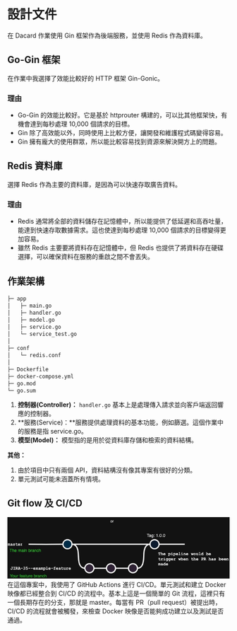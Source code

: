 # 設計文件
在 Dacard 作業使用 Gin 框架作為後端服務，並使用 Redis 作為資料庫。

## Go-Gin 框架
在作業中我選擇了效能比較好的 HTTP 框架 Gin-Gonic。

### 理由
- Go-Gin 的效能比較好。它是基於 httprouter 構建的，可以比其他框架快，有機會達到每秒處理 10,000 個請求的目標。
- Gin 除了高效能以外，同時使用上比較方便，讓開發和維護程式碼變得容易。
- Gin 擁有龐大的使用群眾，所以能比較容易找到資源來解決開方上的問題。

## Redis 資料庫
選擇 Redis 作為主要的資料庫，是因為可以快速存取廣告資料。

### 理由
- Redis 通常將全部的資料儲存在記憶體中，所以能提供了低延遲和高吞吐量，能達到快速存取數據需求。這也使達到每秒處理 10,000 個請求的目標變得更加容易。
- 雖然 Redis 主要要將資料存在記憶體中，但 Redis 也提供了將資料存在硬碟選擇，可以確保資料在服務的重啟之間不會丟失。

## 作業架構
```
├─ app
│   ├─ main.go
│   ├─ handler.go
│   ├─ model.go
│   ├─ service.go
│   └─ service_test.go
│
├─ conf
│   └─ redis.conf
│
├─ Dockerfile
├─ docker-compose.yml
├─ go.mod
└─ go.sum
```

1. **控制器(Controller)：** `handler.go` 基本上是處理傳入請求並向客戶端返回響應的控制器。
2. **服務(Service)：**服務提供處理資料的基本功能，例如篩選。這個作業中的服務是指 service.go。
3. **模型(Model)：** 模型指的是用於從資料庫存儲和檢索的資料結構。

**其他：**  
1. 由於項目中只有兩個 API，資料結構沒有像其專案有很好的分類。
2. 單元測試可能未涵蓋所有情境。

## Git flow 及 CI/CD
![image](../img/git.jpg)
在這個專案中，我使用了 GitHub Actions 進行 CI/CD。單元測試和建立 Docker 映像都已經整合到 CI/CD 的流程中。基本上這是一個簡單的 Git 流程，這裡只有一個長期存在的分支，那就是 master。每當有 PR（pull request）被提出時，CI/CD 的流程就會被觸發，來檢查 Docker 映像是否能夠成功建立以及測試是否通過。